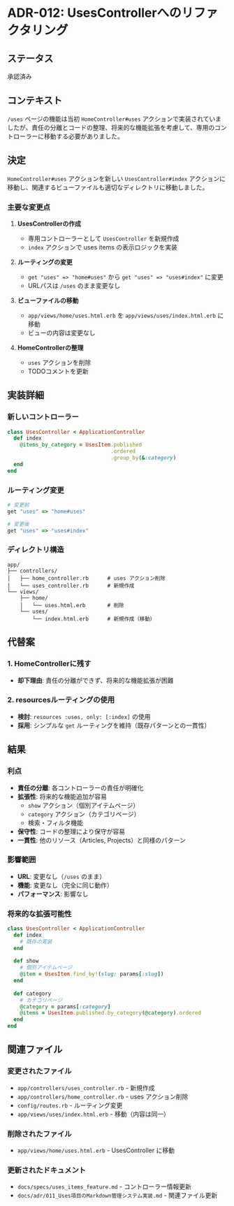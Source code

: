 # ADR-012: UsesControllerへのリファクタリング

## ステータス

承認済み

## コンテキスト

`/uses` ページの機能は当初 `HomeController#uses` アクションで実装されていましたが、責任の分離とコードの整理、将来的な機能拡張を考慮して、専用のコントローラーに移動する必要がありました。

## 決定

`HomeController#uses` アクションを新しい `UsesController#index` アクションに移動し、関連するビューファイルも適切なディレクトリに移動しました。

### 主要な変更点

1. **UsesControllerの作成**
   - 専用コントローラーとして `UsesController` を新規作成
   - `index` アクションで uses items の表示ロジックを実装

2. **ルーティングの変更**
   - `get "uses" => "home#uses"` から `get "uses" => "uses#index"` に変更
   - URLパスは `/uses` のまま変更なし

3. **ビューファイルの移動**
   - `app/views/home/uses.html.erb` を `app/views/uses/index.html.erb` に移動
   - ビューの内容は変更なし

4. **HomeControllerの整理**
   - `uses` アクションを削除
   - TODOコメントを更新

## 実装詳細

### 新しいコントローラー
```ruby
class UsesController < ApplicationController
  def index
    @items_by_category = UsesItem.published
                                 .ordered
                                 .group_by(&:category)
  end
end
```

### ルーティング変更
```ruby
# 変更前
get "uses" => "home#uses"

# 変更後
get "uses" => "uses#index"
```

### ディレクトリ構造
```
app/
├── controllers/
│   ├── home_controller.rb      # uses アクション削除
│   └── uses_controller.rb      # 新規作成
└── views/
    ├── home/
    │   └── uses.html.erb       # 削除
    └── uses/
        └── index.html.erb      # 新規作成（移動）
```

## 代替案

### 1. HomeControllerに残す
- **却下理由**: 責任の分離ができず、将来的な機能拡張が困難

### 2. resourcesルーティングの使用
- **検討**: `resources :uses, only: [:index]` の使用
- **採用**: シンプルな `get` ルーティングを維持（既存パターンとの一貫性）

## 結果

### 利点
- **責任の分離**: 各コントローラーの責任が明確化
- **拡張性**: 将来的な機能追加が容易
  - `show` アクション（個別アイテムページ）
  - `category` アクション（カテゴリページ）
  - 検索・フィルタ機能
- **保守性**: コードの整理により保守が容易
- **一貫性**: 他のリソース（Articles, Projects）と同様のパターン

### 影響範囲
- **URL**: 変更なし（`/uses` のまま）
- **機能**: 変更なし（完全に同じ動作）
- **パフォーマンス**: 影響なし

### 将来的な拡張可能性
```ruby
class UsesController < ApplicationController
  def index
    # 既存の実装
  end
  
  def show
    # 個別アイテムページ
    @item = UsesItem.find_by!(slug: params[:slug])
  end
  
  def category
    # カテゴリページ
    @category = params[:category]
    @items = UsesItem.published.by_category(@category).ordered
  end
end
```

## 関連ファイル

### 変更されたファイル
- `app/controllers/uses_controller.rb` - 新規作成
- `app/controllers/home_controller.rb` - uses アクション削除
- `config/routes.rb` - ルーティング変更
- `app/views/uses/index.html.erb` - 移動（内容は同一）

### 削除されたファイル
- `app/views/home/uses.html.erb` - UsesController に移動

### 更新されたドキュメント
- `docs/specs/uses_items_feature.md` - コントローラー情報更新
- `docs/adr/011_Uses項目のMarkdown管理システム実装.md` - 関連ファイル更新

